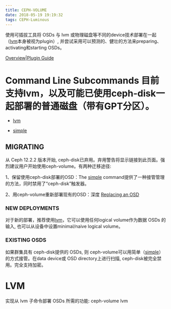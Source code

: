 ```yaml
---
title: CEPH-VOLUME
date: 2018-05-19 19:19:32
tags: CEPH-Luminous
---
```


使用可插拔工具将 OSDs 与 lvm 或物理磁盘等不同的device技术部署在一起（[lvm](http://docs.ceph.com/docs/master/ceph-volume/lvm/)本身被视为plugin）, 并尝试采用可以预测的、健壮的方法来preparing、activating和starting OSDs。

[Overview](http://docs.ceph.com/docs/master/ceph-volume/intro/#ceph-volume-overview)|[Plugin Guide](http://docs.ceph.com/docs/master/dev/ceph-volume/plugins/#ceph-volume-plugins)

# **Command Line Subcommands** 目前支持lvm，以及可能已使用ceph-disk一起部署的普通磁盘（带有GPT分区）。

- [lvm](http://docs.ceph.com/docs/master/ceph-volume/lvm/#ceph-volume-lvm)

- [simple](http://docs.ceph.com/docs/master/ceph-volume/simple/#ceph-volume-simple)

## MIGRATING

从 Ceph 12.2.2 版本开始, ceph-disk已弃用。弃用警告将显示链接到此页面。强烈建议用户开始使用ceph-volume。有两种迁移途径:

1、保留使用ceph-disk部署的OSD：The [simple](http://docs.ceph.com/docs/master/ceph-volume/simple/#ceph-volume-simple) command提供了一种接管管理的方法，同时禁用了“ceph-disk”触发器。

2、用ceph-volume重新部署现有的OSD：深度 [Replacing an OSD](http://docs.ceph.com/docs/master/rados/operations/add-or-rm-osds/#rados-replacing-an-osd)

### NEW DEPLOYMENTS

对于新的部署，推荐使用[lvm](http://docs.ceph.com/docs/master/ceph-volume/lvm/#ceph-volume-lvm)，它可以使用任何logical volume作为数据 OSDs 的输入, 也可以从设备中设置minimal/naive logical volume。

### EXISTING OSDS

如果群集具有 ceph-disk提供的 OSDs, 则 ceph-volume可以用简单（[simple](http://docs.ceph.com/docs/master/ceph-volume/simple/#ceph-volume-simple)）的方式接管。在data device或 OSD directory上进行扫描, ceph-disk被完全禁用。完全支持加密。



# LVM

实现从 lvm 子命令部署 OSDs 所需的功能: ceph-volume lvm















